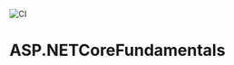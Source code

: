 ![CI](https://github.com/Nikhil404/ASP.NETCoreFundamentals/workflows/CI/badge.svg)
# ASP.NETCoreFundamentals
